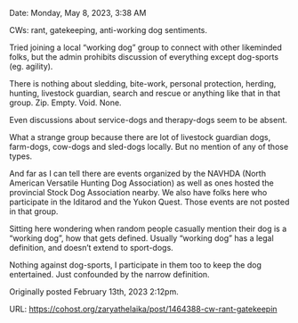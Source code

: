 Date: Monday, May 8, 2023, 3:38 AM

CWs: rant, gatekeeping, anti-working dog sentiments.

Tried joining a local “working dog” group to connect with other likeminded folks, but the admin prohibits discussion of everything except dog-sports (eg. agility).

There is nothing about sledding, bite-work, personal protection, herding, hunting, livestock guardian, search and rescue or anything like that in that group. Zip. Empty. Void. None.

Even discussions about service-dogs and therapy-dogs seem to be absent.

What a strange group because there are lot of livestock guardian dogs, farm-dogs, cow-dogs and sled-dogs locally. But no mention of any of those types.

And far as I can tell there are events organized by the NAVHDA (North American Versatile Hunting Dog Association) as well as ones hosted the provincial Stock Dog Association nearby. We also have folks here who participate in the Iditarod and the Yukon Quest. Those events are not posted in that group.

Sitting here wondering when random people casually mention their dog is a “working dog”, how that gets defined. Usually “working dog” has a legal definition, and doesn’t extend to sport-dogs.

Nothing against dog-sports, I participate in them too to keep the dog entertained. Just confounded by the narrow definition.

Originally posted February 13th, 2023 2:12pm.

URL: https://cohost.org/zaryathelaika/post/1464388-cw-rant-gatekeepin
